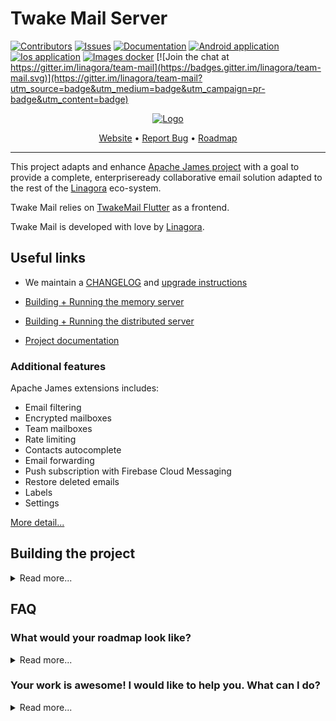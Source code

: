 # Twake Mail Server


[![Contributors](https://img.shields.io/github/contributors/linagora/tmail-backend?label=Contributors
)](
  https://github.com/linagora/tmail-backend/graphs/contributors
)
[![Issues](https://img.shields.io/github/issues/linagora/tmail-backend?label=Issues
)](https://github.com/linagora/tmail-backend/issues)
[![Documentation](https://img.shields.io/badge/Documentation-green.svg)](docs)
[![Android application](https://img.shields.io/badge/App-Android-blue.svg)](https://play.google.com/store/apps/dev?id=8845244706987756601)
[![Ios application](https://img.shields.io/badge/App-iOS-red.svg)](https://apps.apple.com/gr/developer/linagora/id1110867042)
[![Images docker](https://img.shields.io/badge/Images-docker-blue.svg)](https://hub.docker.com/r/linagora/tmail-backend)
[![Join the chat at https://gitter.im/linagora/team-mail](https://badges.gitter.im/linagora/team-mail.svg)](https://gitter.im/linagora/team-mail?utm_source=badge&utm_medium=badge&utm_campaign=pr-badge&utm_content=badge)

<p align="center">
  <a href="https://github.com/linagora/twake-mail">
   <img src="https://github.com/artembru/tmail-backend/assets/146178981/69e619dd-e017-4607-9581-dfc79f084cfe" alt="Logo">
  </a>

 <p align="center">
    <a href="https://twake-mail.com">Website</a>
    •
    <a href="https://github.com/linagora/tmail-backend/issues">Report Bug</a>
    •
    <a href="https://github.com/linagora/tmail-backend/milestones">Roadmap</a>
  </p>
</p>

---



This project adapts and enhance [Apache James project](https://james.apache.org) with a goal to provide a complete, enterpriseready collaborative email solution adapted to the rest of 
the [Linagora](https://linagora.com) eco-system.

Twake Mail relies on [TwakeMail Flutter](https://github.com/linagora/tmail-flutter) as a frontend.

Twake Mail is developed with love by [Linagora](https://linagora.com).

## Useful links

 - We maintain a [CHANGELOG](CHANGELOG.md) and [upgrade instructions](upgrade-instructions.md)

 - [Building + Running the memory server](tmail-backend/apps/memory/README.md)

 - [Building + Running the distributed server](tmail-backend/apps/distributed/README.md)

 - [Project documentation](docs)

### Additional features

Apache James extensions includes:
 - Email filtering
 - Encrypted mailboxes
 - Team mailboxes
 - Rate limiting
 - Contacts autocomplete
 - Email forwarding
 - Push subscription with Firebase Cloud Messaging
 - Restore deleted emails
 - Labels
 - Settings

[More detail...](docs/modules/ROOT/pages/tmail-backend/features/index.adoc)

## Building the project

<details>
  <summary>Read more...</summary>
### Manual building

This projects uses git submodules to track the latest branch of [the Apache James project](https://james.apache.org)

After cloning this repository, you need to init the `james-project` submodule:

```
git submodule init
git submodule update
```

It is possible that the `james-project` submodule is not in its latest state as well. If you want the latest changes
of the Apache James project, you can run as well:

```
git submodule update --remote
```

**Note**: Don't hesitate to push the latest state of the submodule in a commit if it was not up-to-date!

Then you can compile both `apache/james-project` and `linagora/tmail-backend` together.

```
mvn clean install -Dmaven.javadoc.skip=true
```

You can add the `-DskipTests` flag as well if you don't want to run the tests of the `apache/james-project`.

### Building with a local jenkins runner

You can use a custom local jenkins runner with the `Jenkinsfile` at the root of this project to build the project. 
This will automatically do for you:

* checkout and compile latest code of Apache James project alongside `tmail-backend`
* generate docker images for `memory` and `distributed` flavors of the project
* launch unit, integration and deployment tests on `tmail-backend`

To launch it you need to have docker installed. From the root of this project, you can build the 
Jenkins runner locally yourself:

```
docker build -t local-jenkins-runner dockerfiles/jenkins-runner
```

And then you need to launch it with the Jenkinsfile:

```
docker run --rm -v /var/run/docker.sock:/var/run/docker.sock -v $(pwd)/dockerfiles/jenkins-runner/Jenkinsfile:/workspace/Jenkinsfile local-jenkins-runner
```

If you don't want the build to redownload everytime all the maven dependencies (it can be heavy) you can mount
your local maven repository as a volume by adding `-v $HOME/.m2:/root/.m2` to the above command.
</details>

## FAQ

### **What would your roadmap look like?**

<details>
  <summary>Read more...</summary>
By the end of 2023 we expect to add the following extensions:

 - Provide Archiving and automated actions
 - Provide a JMAP extension for thumbnails
 - Download all attachments at once
</details>

### **Your work is awesome! I would like to help you. What can I do?**

<details>
  <summary>Read more...</summary>
Thanks for the enthousiasm!

There are many ways to help us, and amongst them:

   - **Spread the word**: Tell people you like **Team Mail**, on social medias, via blog posts etc... 
   - **Give us feedbacks**... It's hard to make all good decisions from the first time. It is very likely we can benefit from *your* experience. Did you encountered annoying bugs? Do you think we are missing some features critical to you? Tell us in the [issues](https://github.com/linagora/tmail-backend/issues).
   - I can code! **I wanna help ;-)**. Wow thanks! Let's discuss your project together in the [issues](https://github.com/linagora/tmail-backend/issues) to get you on track!
</details>
